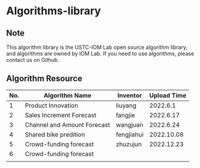 # Algorithms-library

## Note

This algorithm library is the USTC-IOM Lab open source algorithm library, and algorithms are owned by IOM Lab. If you need to use algorithms, please contact us on Github.

## Algorithm Resource

| No. | Algorithm Name               | Inventor | Upload Time |
|-----|------------------------------|----------|-------------|
| 1   | Product Innovation           | liuyang  | 2022.6.1    |
| 2   | Sales Increment Forecast     | fangjie  | 2022.6.17   |
| 3   | Channel and Amount Forecast  | wangjuan | 2022.6.24   |
| 4   | Shared bike predition        |fengjiahui| 2022.10.08  |
| 5   | Crowd-funding  forecast      | zhuzujun | 2022.12.23  |
| 6   | Crowd-funding  forecast                             |          |             |
|     |                              |          |             |
